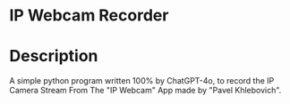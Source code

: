 # IP Webcam Recorder

# Description
A simple python program written 100% by ChatGPT-4o, to record the IP Camera Stream From The "IP Webcam" App made by "Pavel Khlebovich".
